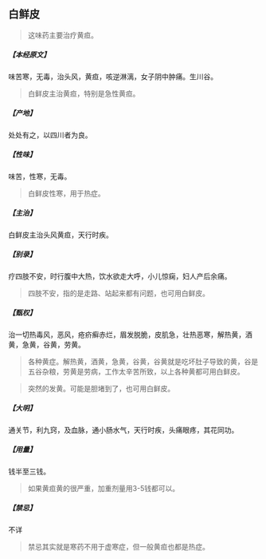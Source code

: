 ## 白鲜皮

> 这味药主要治疗黄疸。

##### 【本经原文】
味苦寒，无毒，治头风，黄疸，咳逆淋漓，女子阴中肿痛。生川谷。

> 白鲜皮主治黄疸，特别是急性黄疸。

##### 【产地】
处处有之，以四川者为良。
##### 【性味】
味苦，性寒，无毒。

> 白鲜皮性寒，用于热症。

##### 【主治】
白鲜皮主治头风黄疸，天行时疾。
##### 【别录】
疗四肢不安，时行腹中大热，饮水欲走大呼，小儿惊痫，妇人产后余痛。

> 四肢不安，指的是走路、站起来都有问题，也可用白鲜皮。

##### 【甄权】
治一切热毒风，恶风，疮疥癣赤烂，眉发脱脆，皮肌急，壮热恶寒，解热黄，酒黄，急黄，谷黄，劳黄。

> 各种黄症。解热黄，酒黄，急黄，谷黄，谷黄就是吃坏肚子导致的黄，谷是五谷杂粮，劳黄是劳病，工作太辛苦所致，以上各种黄都可用白鲜皮。

> 突然的发黄。可能是胆堵到了，也可用白鲜皮。

##### 【大明】
通关节，利九窍，及血脉，通小肠水气，天行时疾，头痛眼疼，其花同功。
##### 【用量】
钱半至三钱。

> 如果黄疸黄的很严重，加重剂量用3-5钱都可以。

##### 【禁忌】
不详

> 禁忌其实就是寒药不用于虚寒症，但一般黄疸也都是热症。